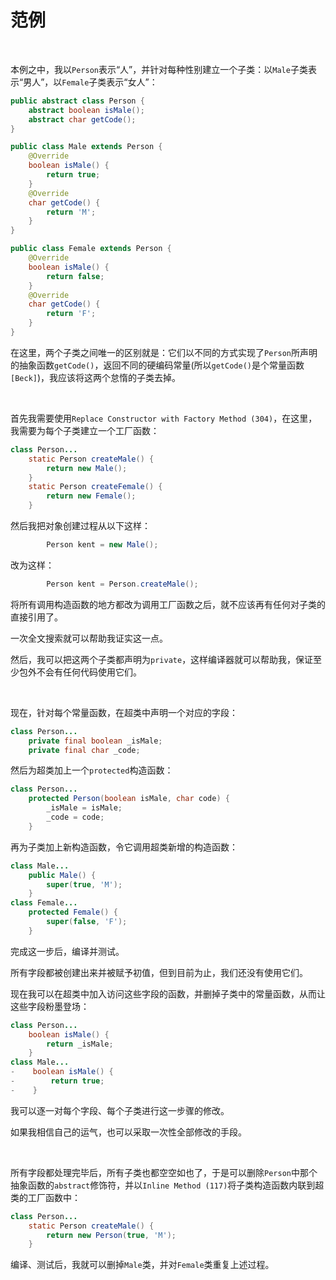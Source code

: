# 范例

<br>

本例之中，我以`Person`表示“人”，并针对每种性别建立一个子类：以`Male`子类表示“男人”，以`Female`子类表示“女人”：

```java
public abstract class Person {
    abstract boolean isMale();
    abstract char getCode();
}

public class Male extends Person {
    @Override
    boolean isMale() {
        return true;
    }
    @Override
    char getCode() {
        return 'M';
    }
}

public class Female extends Person {
    @Override
    boolean isMale() {
        return false;
    }
    @Override
    char getCode() {
        return 'F';
    }
}
```

在这里，两个子类之间唯一的区别就是：它们以不同的方式实现了`Person`所声明的抽象函数`getCode()`，返回不同的硬编码常量(所以`getCode()`是个常量函数`[Beck]`)，我应该将这两个怠惰的子类去掉。

<br>

首先我需要使用`Replace Constructor with Factory Method (304)`，在这里，我需要为每个子类建立一个工厂函数：

```java
class Person...
    static Person createMale() {
        return new Male();
    }
    static Person createFemale() {
        return new Female();
    }
```

然后我把对象创建过程从以下这样：

```java
        Person kent = new Male();
```

改为这样：

```java
        Person kent = Person.createMale();
```

将所有调用构造函数的地方都改为调用工厂函数之后，就不应该再有任何对子类的直接引用了。

一次全文搜索就可以帮助我证实这一点。

然后，我可以把这两个子类都声明为`private`，这样编译器就可以帮助我，保证至少包外不会有任何代码使用它们。

<br>

现在，针对每个常量函数，在超类中声明一个对应的字段：

```java
class Person...
    private final boolean _isMale;
    private final char _code;
```

然后为超类加上一个`protected`构造函数：

```java
class Person...
    protected Person(boolean isMale, char code) {
        _isMale = isMale;
        _code = code;
    }
```

再为子类加上新构造函数，令它调用超类新增的构造函数：

```java
class Male...
    public Male() {
        super(true, 'M');
    }
class Female...
    protected Female() {
        super(false, 'F');
    }
```

完成这一步后，编译并测试。

所有字段都被创建出来并被赋予初值，但到目前为止，我们还没有使用它们。

现在我可以在超类中加入访问这些字段的函数，并删掉子类中的常量函数，从而让这些字段粉墨登场：

```java
class Person...
    boolean isMale() {
        return _isMale;
    }
class Male...
-    boolean isMale() {
-        return true;
-    }
```

我可以逐一对每个字段、每个子类进行这一步骤的修改。

如果我相信自己的运气，也可以采取一次性全部修改的手段。

<br>

所有字段都处理完毕后，所有子类也都空空如也了，于是可以删除`Person`中那个抽象函数的`abstract`修饰符，并以`Inline Method (117)`将子类构造函数内联到超类的工厂函数中：

```java
class Person...
    static Person createMale() {
        return new Person(true, 'M');
    }
```

编译、测试后，我就可以删掉`Male`类，并对`Female`类重复上述过程。

<br>

